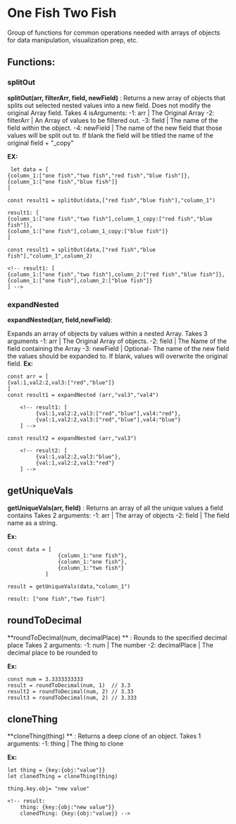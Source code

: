 # One Fish Two Fish

Group of functions for common operations needed with arrays of objects for data manipulation, visualization prep, etc.

## Functions:

### splitOut

**splitOut(arr, filterArr, field, newField)** :
Returns a new array of objects that splits out selected nested values into a new field.
Does not modify the original Array field.
Takes 4 isArguments:
-1: arr | The Original Array
-2: filterArr | An Array of values to be filtered out.
-3: field | The name of the field within the object.
-4: newField | The name of the new field that those values will be split out to. If blank the field will be titled the name of the original field + "\_copy"

**EX:**

```
 let data = [
{column_1:["one fish","two fish","red fish","blue fish"]},
{column_1:["one fish","blue fish"]}
]

const result1 = splitOut(data,["red fish","blue fish"],"column_1")

result1: [
{column_1:["one fish","two fish"],column_1_copy:["red fish","blue fish"]},
{column_1:["one fish"],column_1_copy:["blue fish"]}
]

const result1 = splitOut(data,["red fish","blue fish"],"column_1",column_2)

<!-- result1: [
{column_1:["one fish","two fish"],column_2:["red fish","blue fish"]},
{column_1:["one fish"],column_2:["blue fish"]}
] -->
```

### expandNested

**expandNested(arr, field,newField)**:

Expands an array of objects by values within a nested Array.
Takes 3 arguments
-1: arr | The Original Array of objects.
-2: field | The Name of the field containing the Array
-3: newField | Optional- The name of the new field the values should be expanded to.
If blank, values will overwrite the original field.
**Ex:**

```
const arr = [
{val:1,val2:2,val3:["red","blue"]}
]
const result1 = expandNested (arr,"val3","val4")

    <!-- result1: [
         {val:1,val2:2,val3:["red","blue"],val4:"red"},
         {val:1,val2:2,val3:["red","blue"],val4:"blue"}
    ] -->

const result2 = expandNested (arr,"val3")

    <!-- result2: [
         {val:1,val2:2,val3:"blue"},
         {val:1,val2:2,val3:"red"}
    ] -->
```

## getUniqueVals

**getUniqueVals(arr, field)** :
Returns an array of all the unique values a field contains
Takes 2 arguments:
-1: arr | The array of objects
-2: field | The field name as a string.

**Ex:**

```
const data = [
                {column_1:"one fish"},
                {column_1:"one fish"},
                {column_1:"two fish"}
            ]

result = getUniqueVals(data,"column_1")

result: ["one fish","two fish"]
```

## roundToDecimal

**roundToDecimal(num, decimalPlace) ** :
Rounds to the specified decimal place
Takes 2 arguments:
-1: num | The number
-2: decimalPlace | The decimal place to be rounded to

**Ex:**

```
const num = 3.3333333333
result = roundToDecimal(num, 1)  // 3.3
result2 = roundToDecimal(num, 2) // 3.33
result3 = roundToDecimal(num, 2) // 3.333

```

## cloneThing

**cloneThing(thing) ** :
Returns a deep clone of an object.
Takes 1 arguments:
-1: thing | The thing to clone

**Ex:**

```
let thing = {key:{obj:"value"}}
let clonedThing = cloneThing(thing)

thing.key.obj= "new value"

<!-- result:
    thing: {key:{obj:"new value"}}
    clonedThing: {key:{obj:"value}} -->


```
